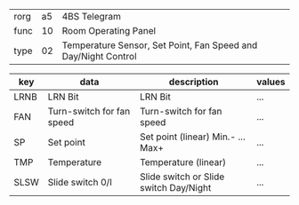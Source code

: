 
|    |   |   |
| -- | - | - |
| rorg | a5 | 4BS Telegram |
| func | 10 | Room Operating Panel |
| type | 02 | Temperature Sensor, Set Point, Fan Speed and Day/Night Control |

| key | data | description | values |
| --- | --- | --- | --- |
  | LRNB | LRN Bit | LRN Bit | ... | 
| FAN | Turn-switch for fan speed | Turn-switch for fan speed | ... | 
| SP | Set point | Set point (linear)   Min.- ... Max+ | ... | 
| TMP | Temperature | Temperature (linear) | ... | 
| SLSW | Slide switch 0/I | Slide switch or Slide switch Day/Night | ... | 

  